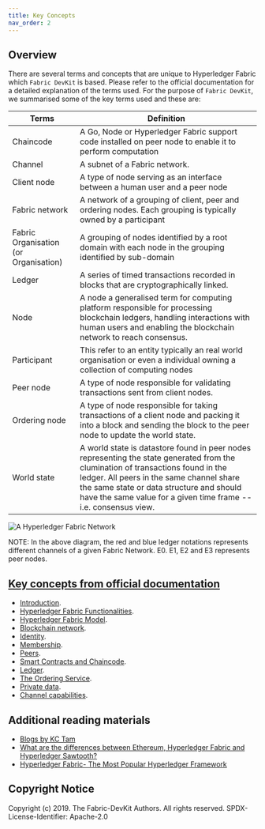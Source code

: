 ```yaml
---
title: Key Concepts
nav_order: 2
---
```


## Overview

There are several terms and concepts that are unique to Hyperledger Fabric which `Fabric DevKit` is based. Please refer to the official documentation for a detailed explanation of the terms used. For the purpose of `Fabric DevKit`, we summarised some of the key terms used and these are:

| Terms | Definition |
| --- | --- |
| Chaincode | A Go, Node or Hyperledger Fabric support code installed on peer node to enable it to perform computation |
| Channel | A subnet of a Fabric network. |
| Client node | A type of node serving as an interface between a human user and a peer node |
| Fabric network | A network of a grouping of client, peer and ordering nodes. Each grouping is typically owned by a participant |
| Fabric Organisation (or Organisation) | A grouping of nodes identified by a root domain with each node in the grouping identified by sub-domain |
| Ledger | A series of timed transactions recorded in blocks that are cryptographically linked. |
| Node | A node a generalised term for computing platform responsible for processing blockchain ledgers, handling interactions with human users and enabling the blockchain network to reach consensus. |
| Participant | This refer to an entity typically an real world organisation or even a individual owning a collection of computing nodes |
| Peer node | A type of node responsible for validating transactions sent from client nodes. |
| Ordering node | A type of node responsible for taking transactions of a client node and packing it into a block and sending the block to the peer node to update the world state. |
| World state | A world state is datastore found in peer nodes representing the state generated from the clumination of transactions found in the ledger. All peers in the same channel share the same state or data structure and should have the same value for a given time frame -- i.e. consensus view. |

![A Hyperledger Fabric Network](https://vitalflux.com/wp-content/uploads/2017/12/hyperledger-fabric-channel-example-1.png "A Hyperledger Fabric Network.")

NOTE: In the above diagram, the red and blue ledger notations represents different channels of a given Fabric Network. E0. E1, E2 and E3 represents peer nodes.

## [Key concepts from official documentation](https://hyperledger-fabric.readthedocs.io/en/release-1.4/key_concepts.html)

* [Introduction](https://hyperledger-fabric.readthedocs.io/en/release-1.4/blockchain.html).
* [Hyperledger Fabric Functionalities](https://hyperledger-fabric.readthedocs.io/en/release-1.4/functionalities.html).
* [Hyperledger Fabric Model](https://hyperledger-fabric.readthedocs.io/en/release-1.4/fabric_model.html).
* [Blockchain network](https://hyperledger-fabric.readthedocs.io/en/release-1.4/network/network.html).
* [Identity](https://hyperledger-fabric.readthedocs.io/en/release-1.4/identity/identity.html).
* [Membership](https://hyperledger-fabric.readthedocs.io/en/release-1.4/membership/membership.html).
* [Peers](https://hyperledger-fabric.readthedocs.io/en/release-1.4/peers/peers.html).
* [Smart Contracts and Chaincode](https://hyperledger-fabric.readthedocs.io/en/release-1.4/smartcontract/smartcontract.html).
* [Ledger](https://hyperledger-fabric.readthedocs.io/en/release-1.4/ledger/ledger.html).
* [The Ordering Service](https://hyperledger-fabric.readthedocs.io/en/release-1.4/orderer/ordering_service.html).
* [Private data](https://hyperledger-fabric.readthedocs.io/en/release-1.4/private-data/private-data.html).
* [Channel capabilities](https://hyperledger-fabric.readthedocs.io/en/release-1.4/capabilities_concept.html).

## Additional reading materials

* [Blogs by KC Tam](https://medium.com/@kctheservant)
* [What are the differences between Ethereum, Hyperledger Fabric and Hyperledger Sawtooth?](https://medium.com/coinmonks/what-are-the-differences-between-ethereum-hyperledger-fabric-and-hyperledger-sawtooth-5d0fc279d862)
* [Hyperledger Fabric- The Most Popular Hyperledger Framework](https://hackernoon.com/hyperledger-fabric-the-most-popular-hyperledger-framework-b4485dea6a2c)

## Copyright Notice

Copyright (c) 2019. The Fabric-DevKit Authors. All rights reserved.
SPDX-License-Identifier: Apache-2.0
